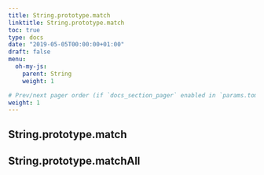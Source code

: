 ```yaml
---
title: String.prototype.match
linktitle: String.prototype.match
toc: true
type: docs
date: "2019-05-05T00:00:00+01:00"
draft: false
menu:
  oh-my-js:
    parent: String
    weight: 1

# Prev/next pager order (if `docs_section_pager` enabled in `params.toml`)
weight: 1
---
```


## String.prototype.match

## String.prototype.matchAll